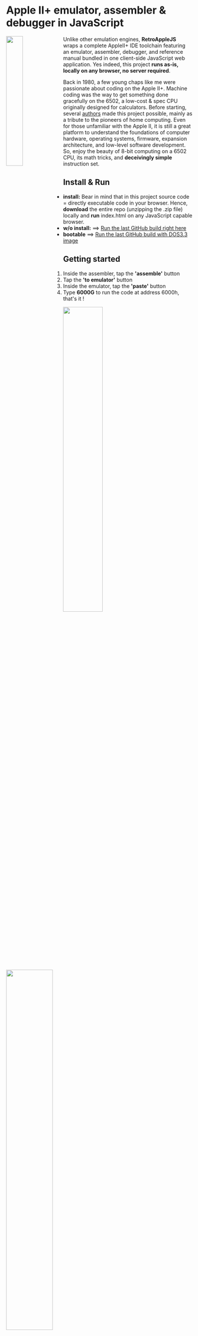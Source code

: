 # Apple II+ emulator, assembler & debugger in JavaScript 

<img src="/res/appleIIplus_bck_650.png?raw=true" width=30% align="left" />

Unlike other emulation engines, **RetroAppleJS** wraps a complete AppleII+ IDE toolchain featuring an emulator, assembler, debugger, and reference manual bundled in one client-side JavaScript web application. Yes indeed, this project **runs as-is, locally on any browser, no server required**.

Back in 1980, a few young chaps like me were passionate about coding on the Apple II+.  Machine coding was the way to get something done gracefully on the 6502, a low-cost & spec CPU originally designed for calculators.  Before starting, several [authors](/docs/CREDITS.md) made this project possible, mainly as a tribute to the pioneers of home computing.  Even for those unfamiliar with the Apple II, it is still a great platform to understand the foundations of computer hardware, operating systems, firmware, expansion architecture, and low-level software development.  So, enjoy the beauty of 8-bit computing on a 6502 CPU, its math tricks, and **deceivingly simple** instruction set.

## Install & Run
  
- **install:** Bear in mind that in this project source code = directly executable code in your browser.  Hence, __download__ the entire repo (unzipping the .zip file) locally and __run__ index.html on any JavaScript capable browser.
- **w/o install:**  ==> [Run the last GitHub build right here](https://retroapplejs.github.io)
- **bootable** ==> [Run the last GitHub build with DOS3.3 image](https://retroapplejs.github.io/index.html?D1_DIR=Apple%20DOS%203.3.dsk&boot=true)

## Getting started

1) Inside the assembler, tap the **'assemble'** button
2) Tap the **'to emulator'** button
3) Inside the emulator, tap the **'paste'** button
4) Type **6000G** to run the code at address 6000h, that's it !

<img src="/res/Start_Step1.png?raw=true" width=46% /><img src="/res/Start_Step2.png?raw=true" width=50% />

<br>
Other assembler listings can be found here: (https://github.com/RetroAppleJS/RetroAppleJS.github.io/tree/main/asm_code_examples), feel free to copy any of those in the left pane of the assembler and proceed the same way as described here above.

## Vintage Lab

<img src="/res/VintageLab256.png?raw=true" width=100% />

Explore our [vintage computing laboratory](https://retroapplejs.github.io/tools/TOOLS_CATALOG.html), an exciting hub where all the components of our cutting-edge emulator are thoroughly tested and refined before being transformed into the retro-inspired recipes. Each of these components is a distinct project, meticulously crafted to allow you to delve into the complexities of our vast codebase in a fun and engaging way. Here, you can watch as we use a variety of techniques, including boiling, baking, smoking, and aging, to ensure that every component is primed and ready for use. Whether you're a developer looking to explore new codebases or a tech enthusiast interested in the history of computing, 

## Module overview

### Emulator

The Apple II+ emulator is probably the most intuitive module, at least for those who were familiar using an Apple II.
One can:
1) use the pasteboard to paste any text through the text prompt (APPLESOFT BASIC LISTINGS, DOS COMMANDS, ASSEMBLY... anything)   Just mind that a 1 MHz computer does not ingest many characters per second, so be patient.
2) insert any disk found on the internet (.do, .dsk)

### Assembler

The assembler contains handy tools to edit source-code originating from all over the internet, but purposefully avoids the implementation of any exotic macro language as this would perpetuate numerous assembler code compatibility problems.  Once the code is generated, one can send the object code with one click to the debugger or the pasteboard of the emulator.

### Debugger

The debugger is composed of 5 sections
1) Disassembler
2) Memory tracer
3) CPU operations monitor
4) CPU register
5) Memory map
6) Help screen

## User manuals

[EMULATOR.md](https://github.com/RetroAppleJS/RetroAppleJS.github.io/blob/main/docs/EMULATOR.md)  
[ASSEMBLER.md](https://github.com/RetroAppleJS/RetroAppleJS.github.io/blob/main/docs/ASSEMBLER.md)
[DEBUGGER.md](https://github.com/RetroAppleJS/RetroAppleJS.github.io/blob/main/docs/DEBUGGER.md)     
[6502.md](https://github.com/RetroAppleJS/RetroAppleJS.github.io/blob/main/docs/6502.md)  
[ZEROPAGE_APPLE2PLUS.md](https://github.com/RetroAppleJS/RetroAppleJS.github.io/blob/main/docs/ZEROPAGE_APPLE2PLUS.md)  
[PERIPHERALS.md](https://github.com/RetroAppleJS/RetroAppleJS.github.io/blob/main/docs/PERIPHERALS.md)  
[TOOLS.md](https://github.com/RetroAppleJS/RetroAppleJS.github.io/blob/main/docs/TOOLS.md)  

Note that the markdown files here above must be compiled by a tool called [Docs_updater.html](https://retroapplejs.github.io/tools/ConfigFile_updater.html), into a JavaScript file included in the main application, called _COM_CONFIG.js_ located [here](/res/COM_CONFIG.js). In short, do not manually update this JavaScript file.

## Feature wish-list

- [ ] EMULATOR: Step debugger (decommission or extend the current debugger ?)
- [ ] EMULATOR: pasteboard macro scripting supporting keyboard/paddle/mouse recording, playback events and conditional stops
- [ ] EMULATOR: popup tool with DEC-HEX-BIN-BASE64 converter, binary file converter and byte stream generator for Apple II pasteboard
- [ ] EMULATOR: slot configurator & activity monitor + tool to operate soft-switches e.g. SPKR and hard-switches e.g. USER1 jumper manually
- [ ] EMULATOR .NIB to .DSK converter [DiskJS](https://retroapplejs.github.io/tools/DiskJS.html)
- [ ] EMULATOR: paddle/mouse capture
- [ ] ASSEMBLER: Step Assembler completion (currently in alpha release)
- [ ] ASSEMBLER: Disassembler to standard assembly listings
- [ ] ASSEMBLER: Transpiler from 6502 assembler to JavaScript (followed by a JavaScript->6502 assembler transpiler)
- [ ] ASSEMBLER: Extend pragma's (pick a few useful ideas from Merlin assembler)
- [ ] ASSEMBLER: complete memory-map (incl. zero-page) documentation -> share memorymap data with assembler/disassembler to generate extra context
- [ ] ASSEMBLER: better compatibility with listings from different Apple II assemblers (except virtual mnemonics)
- [ ] RETRO LAB: realtime dithering in CameraJS
- [ ] RETRO LAB: GPT completion
- [ ] RETRO LAB: real-time camera capture tool - lo-res through software color-approximation (QuickCam emulation ? http://schmenk.is-a-geek.com/wordpress/?p=17)
- [ ] RETRO LAB: lo-res and hi-res graphics conversion tool (including dithering and color optimization algorithms)
- [ ] OTHER: better document assembler code located in asm_code_examples
      
## Contribute

This project is build with HTML/JavaScript, CSS, Markdown documentation and 6502 assembler source code.  Contributions in any of these fields are welcome, but the latest feature developments (here below) are currently the most valuable on my priority list.

### Latest developments

#### interactive Apple II+ virtual keyboard

Currently developing the **interactive Apple II+ pop-up keyboard** from feature whish-list.
feature details & status:
- [x] AppleII+ [standard pop-up keyboard](https://www.keyboard-layout-editor.com/#/gists/ba23f9cdc666b5d2a61cf5408f062a96)
- [x] alphanumeric keys + ESC key + arrow keys + space bar + RETURN key
- [ ] POWER key
- [ ] RESET key
- [ ] REPT key
- [x] SHIFT keys
- [x] CTRL key
- [ ] SHIFT-CTRL combo

Also to be considered: detect if host device is mouse-driven or touch-driven.  When touch-driven, hovering the keyboard is not possible without actioning a key.

*Note: Only two files are impacted:*
- *index.html*
- *res/EMU_AP2keys.js*

#### apple II peripherals emulation
<img src="/res/appleIIplus_motherboard_p1_650.png?raw=true" width=40% align="right" />
Apple II wizards out there, anyone familiar with emulating any of these popular cards ? 
Recollecting ROM images from Apple II peripherals looks like a major challenge. Can anyone help ?

- [ ] Dynamic slot/peripheral configuration
- [ ] [Videx VideoTerm or UltraTerm](https://mirrors.apple2.org.za/Apple%20II%20Documentation%20Project/Interface%20Cards/80%20Column%20Cards/) 80-Column card
- [ ] [Thunderware Thunderclock Plus](https://mirrors.apple2.org.za/Apple%20II%20Documentation%20Project/Interface%20Cards/Clock/Thunderware%20Thunderclock/) Clock with [BSR X-10 AC Remote Control System](https://www.atarimagazines.com/compute/issue17/209_1_INTERFACING_A_BSR_X-10_AC_REMOTE_CONTROL_SYSTEM_TO_YOUR_PET.php), for Home automation !
- [ ] [No-Slot Clock](https://mirrors.apple2.org.za/Apple%20II%20Documentation%20Project/Chips/SMT%20No-Slot%20Clock/Manuals/No-Slot%20Clock%20-%20User%27s%20Manual.pdf) Simple Real-Time Clock
- [ ] [Serial Pro](https://mirrors.apple2.org.za/Apple%20II%20Documentation%20Project/Interface%20Cards/Serial/AE%20Serial%20Pro/Manuals/AE%20Serial%20Pro%20-%20Manual.pdf) = Serial card + real time clock (Applied Engineering) 
- [ ] [6820 Peripheral Interface Adapter](https://en.wikipedia.org/wiki/Peripheral_Interface_Adapter), often abreviated as PIA
- [ ] [AE RamFactor](https://mirrors.apple2.org.za/Apple%20II%20Documentation%20Project/Interface%20Cards/Memory/AE%20RamFactor/) more serious RAM expansion (256K - 1Mb)
- [ ] [Apple Mouse Card 670-0030-C](http://www.applelogic.org/PeripheralCards.html)
- [ ] [The Mocking Board](https://en.wikipedia.org/wiki/Mockingboard) sound card supported by different games and the 'Music Construction Set'
- [ ] [VersaCard](https://forum.vcfed.org/index.php?threads/do-you-own-a-prometheus-versacard-for-the-apple-ii-i-need-a-copy-of-the-rom.70770/) - [Brochure](https://cvxmelody.net/VERSAcard%20original%20brochure%20&%20manual%20cover.pdf) 4 on 1 card: serial, parallel,real-time clock, BSR Home automation
- [ ] [Mouse card](https://www.applefritter.com/content/a2usb-apple-ii-usb-mouse-interface-card-emulation)

